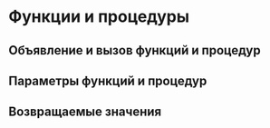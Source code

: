# Функции и процедуры

## Объявление и вызов функций и процедур

## Параметры функций и процедур

## Возвращаемые значения